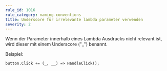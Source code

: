 ```yaml
---
rule_id: 1016
rule_category: naming-conventions
title: Underscore für irrelevante lambda parameter verwenden
severity: 2
---
```

Wenn der Parameter innerhalb eines Lambda Ausdrucks nicht relevant ist, wird dieser mit einem Underscore ("_") benannt.

Beispiel:
```
button.Click += (_, __) => HandleClick();
```